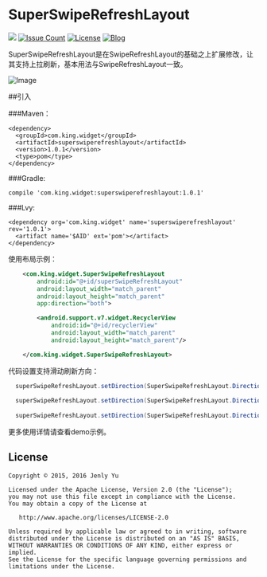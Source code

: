 # SuperSwipeRefreshLayout
[![](https://jitpack.io/v/jenly1314/SuperSwipeRefreshLayout.svg)](https://jitpack.io/#jenly1314/SuperSwipeRefreshLayout)
[![Issue Count](https://codeclimate.com/github/jenly1314/SuperSwipeRefreshLayout/badges/issue_count.svg)](https://codeclimate.com/github/jenly1314/SuperSwipeRefreshLayout)
[![License](https://img.shields.io/badge/license-Apche%202.0-blue.svg)](http://www.apache.org/licenses/LICENSE-2.0)
[![Blog](https://img.shields.io/badge/blog-Jenly-9933CC.svg)](http://blog.csdn.net/jenly121)

SuperSwipeRefreshLayout是在SwipeRefreshLayout的基础之上扩展修改，让其支持上拉刷新，基本用法与SwipeRefreshLayout一致。

![Image](https://github.com/jenly1314/SuperSwipeRefreshLayout/blob/master/gif.gif)


##引入

###Maven：
```
<dependency>
  <groupId>com.king.widget</groupId>
  <artifactId>superswiperefreshlayout</artifactId>
  <version>1.0.1</version>
  <type>pom</type>
</dependency>
```
###Gradle:
```
compile 'com.king.widget:superswiperefreshlayout:1.0.1'
```
###Lvy:
```
<dependency org='com.king.widget' name='superswiperefreshlayout' rev='1.0.1'>
  <artifact name='$AID' ext='pom'></artifact>
</dependency>
```

使用布局示例：
```Xml
    <com.king.widget.SuperSwipeRefreshLayout
        android:id="@+id/superSwipeRefreshLayout"
        android:layout_width="match_parent"
        android:layout_height="match_parent"
        app:direction="both">

        <android.support.v7.widget.RecyclerView
            android:id="@+id/recyclerView"
            android:layout_width="match_parent"
            android:layout_height="match_parent"/>

    </com.king.widget.SuperSwipeRefreshLayout>
```


代码设置支持滑动刷新方向：
```Java
  superSwipeRefreshLayout.setDirection(SuperSwipeRefreshLayout.Direction.TOP);
 
  superSwipeRefreshLayout.setDirection(SuperSwipeRefreshLayout.Direction.BOTTOM);
  
  superSwipeRefreshLayout.setDirection(SuperSwipeRefreshLayout.Direction.BOTH);
```

更多使用详情请查看demo示例。

## License

    Copyright © 2015, 2016 Jenly Yu 

    Licensed under the Apache License, Version 2.0 (the "License");
    you may not use this file except in compliance with the License.
    You may obtain a copy of the License at

       http://www.apache.org/licenses/LICENSE-2.0

    Unless required by applicable law or agreed to in writing, software
    distributed under the License is distributed on an "AS IS" BASIS,
    WITHOUT WARRANTIES OR CONDITIONS OF ANY KIND, either express or implied.
    See the License for the specific language governing permissions and
    limitations under the License.

